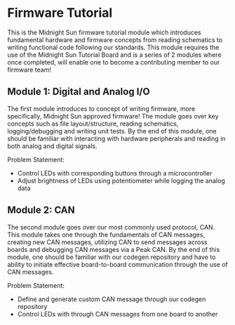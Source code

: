 # Firmware Tutorial

This is the Midnight Sun firmware tutorial module which introduces fundamental hardware
and firmware concepts from reading schematics to writing functional code following our 
standards. This module requires the use of the Midnight Sun Tutorial Board and is a series
of 2 modules where once completed, will enable one to become a contributing member to our
firmware team! 

## Module 1: Digital and Analog I/O

The first module introduces to concept of writing firmware, more specifically, Midnight
Sun approved firmware! The module goes over key concepts such as file layout/structure,
reading schematics, logging/debugging and writing unit tests. By the end of this module, 
one should be familiar with interacting with hardware peripherals and reading in both 
analog and digital signals. 

Problem Statement: 
- Control LEDs with corresponding buttons through a microcontroller
- Adjust brightness of LEDs using potentiometer while logging the analog data

## Module 2: CAN

The second module goes over our most commonly used protocol, CAN. This module takes one
through the fundamentals of CAN messages, creating new CAN messages, utilizing CAN to 
send messages across boards and debugging CAN messages via a Peak CAN. By the end of this
module, one should be familiar with our codegen repository and have to ability to 
initiate effective board-to-board communication through the use of CAN messages.

Problem Statement:
- Define and generate custom CAN message through our codegen repository
- Control LEDs with through CAN messages from one board to another
